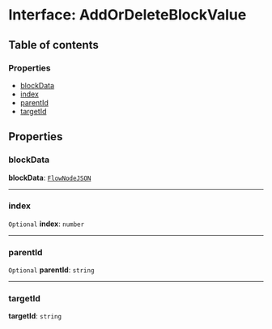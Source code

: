 # Interface: AddOrDeleteBlockValue

## Table of contents

### Properties

* [blockData](/auto-docs/free-layout-editor/interfaces/AddOrDeleteBlockValue.md#blockdata)
* [index](/auto-docs/free-layout-editor/interfaces/AddOrDeleteBlockValue.md#index)
* [parentId](/auto-docs/free-layout-editor/interfaces/AddOrDeleteBlockValue.md#parentid)
* [targetId](/auto-docs/free-layout-editor/interfaces/AddOrDeleteBlockValue.md#targetid)

## Properties

### blockData

**blockData**: [`FlowNodeJSON`](/auto-docs/free-layout-editor/interfaces/FlowNodeJSON.md)

***

### index

`Optional` **index**: `number`

***

### parentId

`Optional` **parentId**: `string`

***

### targetId

**targetId**: `string`
